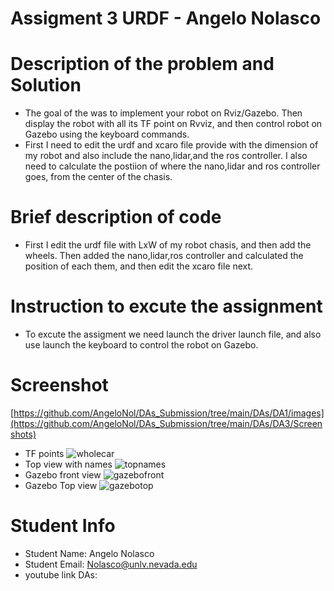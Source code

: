 #  Assigment 3 URDF - Angelo Nolasco
# Description of the problem and Solution
* The goal of the was to implement your robot on Rviz/Gazebo. Then display the robot with all its TF point on Rvviz, and then control robot on Gazebo using the keyboard commands.
* First I need to edit the urdf and xcaro file provide with the dimension of my robot and also include the nano,lidar,and the ros controller. I also need to calculate the postiion of where the nano,lidar and ros controller goes, from the center of the chasis.
# Brief description of code
* First I edit the urdf file with LxW of my robot chasis, and then add the wheels. Then added the nano,lidar,ros controller and calculated the position of each them, and then edit the xcaro file next.
# Instruction to excute the assignment
* To excute the assigment we need launch the driver launch file, and also use launch the keyboard to control the robot on Gazebo.
# Screenshot
[https://github.com/AngeloNol/DAs_Submission/tree/main/DAs/DA1/images](https://github.com/AngeloNol/DAs_Submission/tree/main/DAs/DA3/Screenshots)
* TF points
    ![wholecar](https://github.com/AngeloNol/DAs_Submission/assets/98061732/f80a04a4-a235-44a1-bdf8-d03fa8c59daa)
* Top view with names
    ![topnames](https://github.com/AngeloNol/DAs_Submission/assets/98061732/6a3c7ffc-51eb-4331-be14-f92c158cd550)
* Gazebo front view
    ![gazebofront](https://github.com/AngeloNol/DAs_Submission/assets/98061732/b62aa5d0-6b59-4c10-93e4-2524eab3fea1)
* Gazebo Top view
   ![gazebotop](https://github.com/AngeloNol/DAs_Submission/assets/98061732/bcde2fda-3e49-470e-8e08-b356833beaa5)   
# Student Info
* Student Name: Angelo Nolasco
* Student Email: Nolasco@unlv.nevada.edu
* youtube link DAs:


